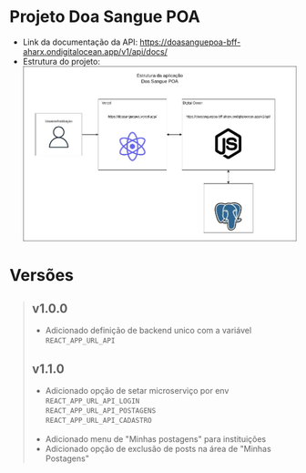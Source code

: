 # Projeto Doa Sangue POA
- Link da documentação da API: 
https://doasanguepoa-bff-aharx.ondigitalocean.app/v1/api/docs/
- Estrutura do projeto:
![Estrutura](estrutura_aplicacao.jpeg)

# Versões
> ## v1.0.0
>- Adicionado definição de backend unico com a variável<br/>
     `REACT_APP_URL_API`
> ## v1.1.0
>- Adicionado opção de setar microserviço por env<br/>
     `REACT_APP_URL_API_LOGIN`<br/>
     `REACT_APP_URL_API_POSTAGENS`<br/>
     `REACT_APP_URL_API_CADASTRO`<br/><br/>
>- Adicionado menu de "Minhas postagens" para instituições<br/>
>- Adicionado opção de exclusão de posts na área de "Minhas Postagens"

